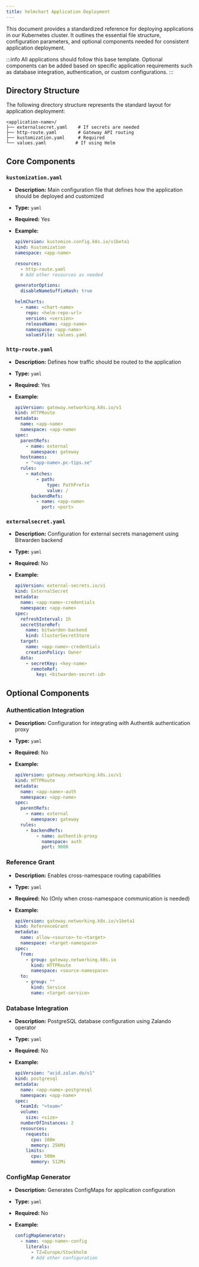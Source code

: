 ```yaml
---
title: helmchart Application Deployment
---
```


This document provides a standardized reference for deploying applications in our Kubernetes cluster. It outlines the essential file structure, configuration parameters, and optional components needed for consistent application deployment.

:::info
All applications should follow this base template. Optional components can be added based on specific application requirements such as database integration, authentication, or custom configurations.
:::

## Directory Structure
The following directory structure represents the standard layout for application deployment:

```
<application-name>/
├── externalsecret.yaml    # If secrets are needed
├── http-route.yaml        # Gateway API routing
├── kustomization.yaml     # Required
└── values.yaml           # If using Helm
```

## Core Components

### `kustomization.yaml`
*   **Description:** Main configuration file that defines how the application should be deployed and customized

*   **Type:** `yaml`

*   **Required:** Yes

*   **Example:**
    ```yaml
    apiVersion: kustomize.config.k8s.io/v1beta1
    kind: Kustomization
    namespace: <app-name>

    resources:
      - http-route.yaml
      # Add other resources as needed

    generatorOptions:
      disableNameSuffixHash: true

    helmCharts:
      - name: <chart-name>
        repo: <helm-repo-url>
        version: <version>
        releaseName: <app-name>
        namespace: <app-name>
        valuesFile: values.yaml
    ```

### `http-route.yaml`
*   **Description:** Defines how traffic should be routed to the application

*   **Type:** `yaml`

*   **Required:** Yes

*   **Example:**
    ```yaml
    apiVersion: gateway.networking.k8s.io/v1
    kind: HTTPRoute
    metadata:
      name: <app-name>
      namespace: <app-name>
    spec:
      parentRefs:
        - name: external
          namespace: gateway
      hostnames:
        - "<app-name>.pc-tips.se"
      rules:
        - matches:
            - path:
                type: PathPrefix
                value: /
          backendRefs:
            - name: <app-name>
              port: <port>
    ```

### `externalsecret.yaml`
*   **Description:** Configuration for external secrets management using Bitwarden backend

*   **Type:** `yaml`

*   **Required:** No

*   **Example:**
    ```yaml
    apiVersion: external-secrets.io/v1
    kind: ExternalSecret
    metadata:
      name: <app-name>-credentials
      namespace: <app-name>
    spec:
      refreshInterval: 1h
      secretStoreRef:
        name: bitwarden-backend
        kind: ClusterSecretStore
      target:
        name: <app-name>-credentials
        creationPolicy: Owner
      data:
        - secretKey: <key-name>
          remoteRef:
            key: <bitwarden-secret-id>
    ```

## Optional Components

### Authentication Integration
*   **Description:** Configuration for integrating with Authentik authentication proxy

*   **Type:** `yaml`

*   **Required:** No

*   **Example:**
    ```yaml
    apiVersion: gateway.networking.k8s.io/v1
    kind: HTTPRoute
    metadata:
      name: <app-name>-auth
      namespace: <app-name>
    spec:
      parentRefs:
        - name: external
          namespace: gateway
      rules:
        - backendRefs:
            - name: authentik-proxy
              namespace: auth
              port: 9000
    ```

### Reference Grant
*   **Description:** Enables cross-namespace routing capabilities

*   **Type:** `yaml`

*   **Required:** No (Only when cross-namespace communication is needed)

*   **Example:**
    ```yaml
    apiVersion: gateway.networking.k8s.io/v1beta1
    kind: ReferenceGrant
    metadata:
      name: allow-<source>-to-<target>
      namespace: <target-namespace>
    spec:
      from:
        - group: gateway.networking.k8s.io
          kind: HTTPRoute
          namespace: <source-namespace>
      to:
        - group: ""
          kind: Service
          name: <target-service>
    ```

### Database Integration
*   **Description:** PostgreSQL database configuration using Zalando operator

*   **Type:** `yaml`

*   **Required:** No

*   **Example:**
    ```yaml
    apiVersion: "acid.zalan.do/v1"
    kind: postgresql
    metadata:
      name: <app-name>-postgresql
      namespace: <app-name>
    spec:
      teamId: "<team>"
      volume:
        size: <size>
      numberOfInstances: 2
      resources:
        requests:
          cpu: 100m
          memory: 256Mi
        limits:
          cpu: 500m
          memory: 512Mi
    ```

### ConfigMap Generator
*   **Description:** Generates ConfigMaps for application configuration

*   **Type:** `yaml`

*   **Required:** No

*   **Example:**
    ```yaml
    configMapGenerator:
      - name: <app-name>-config
        literals:
          - TZ=Europe/Stockholm
          # Add other configuration
    ```